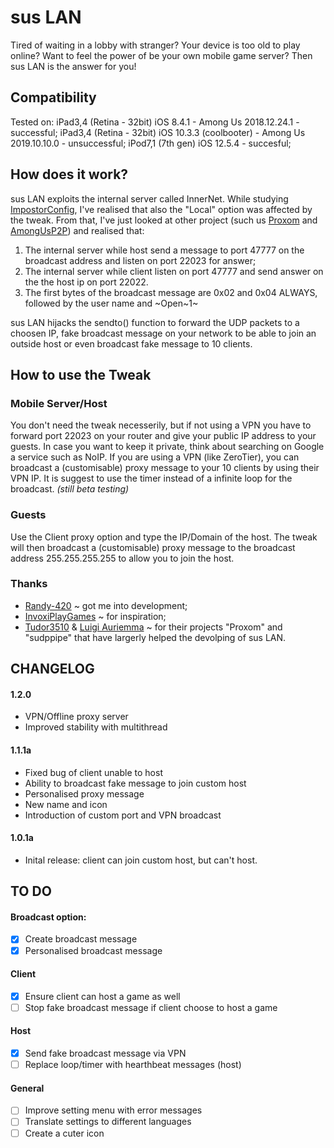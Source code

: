 # sus LAN
Tired of waiting in a lobby with stranger? Your device is too old to play online? Want to feel the power of be your own mobile game server? Then sus LAN is the answer for you!

## Compatibility
Tested on:
iPad3,4 (Retina - 32bit) iOS 8.4.1 - Among Us 2018.12.24.1 - successful;
iPad3,4 (Retina - 32bit) iOS 10.3.3 (coolbooter) - Among Us 2019.10.10.0 - unsuccessful;
iPod7,1 (7th gen) iOS 12.5.4 - succesful;

 
## How does it work?
sus LAN exploits the internal server called InnerNet.
While studying [ImpostorConfig](https://github.com/enbyautumn/ImpostorConfig), I've realised that also the "Local" option was affected by the tweak. From that, I've just looked at other project (such us [Proxom](https://github.com/Tudor3510/AndroidProxom) and [AmongUsP2P](https://github.com/InvoxiPlayGames/AmongUsP2P)) and realised that:
1. The internal server while host send a message to port 47777 on the broadcast address and listen on port 22023 for answer;
2. The internal server while client listen on port 47777 and send answer on the the host ip on port 22022.
3. The first bytes of the broadcast message are 0x02 and 0x04 ALWAYS, followed by the user name and ~Open~1~

sus LAN hijacks the sendto() function to forward the UDP packets to a choosen IP, fake broadcast message on your network to be able to join an outside host or even broadcast fake message to 10 clients.

## How to use the Tweak
### Mobile Server/Host
You don't need the tweak necesserily, but if not using a VPN you have to forward port 22023 on your router and give your public IP address to your guests. In case you want to keep it private, think about searching on Google a service such as NoIP.
If you are using a VPN (like ZeroTier), you can broadcast a (customisable) proxy message to your 10 clients by using their VPN IP. It is suggest to use the timer instead of a infinite loop for the broadcast. *(still beta testing)*

### Guests
 Use the Client proxy option and type the IP/Domain of the host. The tweak will then broadcast a (customisable) proxy message to the broadcast address 255.255.255.255 to allow you to join the host.
 
 ### Thanks
* [Randy-420](https://github.com/Randy-420/) ~ got me into development;
* [InvoxiPlayGames](https://github.com/InvoxiPlayGames/) ~ for inspiration;
* [Tudor3510](https://github.com/Tudor3510/) & [Luigi Auriemma](https://aluigi.altervista.org/mytoolz.htm) ~ for their projects "Proxom" and "sudppipe" that have largerly helped the devolping of sus LAN.

## CHANGELOG
#### 1.2.0
- VPN/Offline proxy server
- Improved stability with multithread

#### 1.1.1a
- Fixed bug of client unable to host
- Ability to broadcast fake message to join custom host
- Personalised proxy message
- New name and icon
- Introduction of custom port and VPN broadcast

#### 1.0.1a
- Inital release: client can join custom host, but can't host.
 
## TO DO
#### Broadcast option:
- [x] Create broadcast message
- [x] Personalised broadcast message
#### Client
- [x] Ensure client can host a game as well
- [ ] Stop fake broadcast message if client choose to host a game
#### Host
- [x] Send fake broadcast message via VPN
- [ ] Replace loop/timer with hearthbeat messages (host)
#### General
- [ ] Improve setting menu with error messages
- [ ] Translate settings to different languages
- [ ] Create a cuter icon

